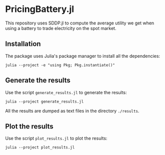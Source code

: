 # PricingBattery.jl

This repository uses SDDP.jl to compute the average utility
we get when using a battery to trade electricity on the spot market.

## Installation

The package uses Julia's package manager to install
all the dependencies:

```
julia --project -e "using Pkg; Pkg.instantiate()"

```

## Generate the results
Use the script `generate_results.jl` to generate the results:

```
julia --project generate_results.jl

```

All the results are dumped as text files in the directory `./results`.

## Plot the results

Use the script `plot_results.jl` to plot the results:
```
julia --project plot_results.jl

```
